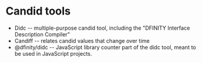 # Candid tools

- Didc -- multiple-purpose candid tool, including the "DFINITY Interface Description Compiler"
- Candiff -- relates candid values that change over time
- @dfinity/didc -- JavaScript library counter part of the didc tool, meant to be used in JavaScript projects.
